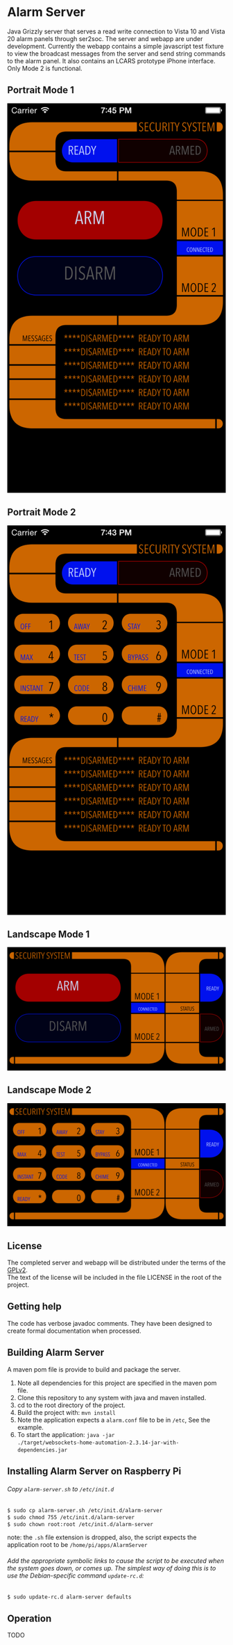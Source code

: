 Alarm Server
============

Java Grizzly server that serves a read write connection to Vista 10 and Vista 20 alarm panels through ser2soc. The server and webapp are under development. Currently the webapp contains a simple javascript test fixture to view the broadcast messages from the server and send string commands to the alarm panel. It also contains an LCARS prototype iPhone interface. Only Mode 2 is functional.

Portrait Mode 1
----------------

![Panel screenshot portrait mode1](https://github.com/agent-P/AlarmServer/raw/master/docs/ScreenShotPortraitMode1.png)

Portrait Mode 2
----------------

![Panel screenshot portrait mode1](https://github.com/agent-P/AlarmServer/raw/master/docs/ScreenShotPortraitMode2.png)

Landscape Mode 1
----------------

![Panel screenshot portrait mode1](https://github.com/agent-P/AlarmServer/raw/master/docs/ScreenShotLandscapeMode1.png)

Landscape Mode 2
----------------

![Panel screenshot portrait mode1](https://github.com/agent-P/AlarmServer/raw/master/docs/ScreenShotLandscapeMode2.png)


License
-------

The completed server and webapp will be distributed under the terms of the [GPLv2](http://www.gnu.org/licenses/gpl-2.0.html).<br/>
The text of the license will be included in the file LICENSE in the root of the project.


Getting help
------------

The code has verbose javadoc comments. They have been designed to create formal documentation when processed.

Building Alarm Server
---------------------

A maven pom file is provide to build and package the server.

1. Note all dependencies for this project are specified in the maven pom file.
2. Clone this repository to any system with java and maven installed.<br/>
3. cd to the root directory of the project.<br/>
4. Build the project with: <code>mvn install</code>
5. Note the application expects a <code>alarm.conf</code> file to be in <code>/etc</code>, See the example.
5. To start the application: <code>java -jar ./target/websockets-home-automation-2.3.14-jar-with-dependencies.jar</code>


Installing Alarm Server on Raspberry Pi
---------------------------------------

###### Copy <code>alarm-server.sh</code> to <code>/etc/init.d</code>
```
$ sudo cp alarm-server.sh /etc/init.d/alarm-server
$ sudo chmod 755 /etc/init.d/alarm-server
$ sudo chown root:root /etc/init.d/alarm-server

```
note: the <code>.sh</code> file extension is dropped, also, the script expects the application root to be <code>/home/pi/apps/AlarmServer</code>

###### Add the appropriate symbolic links to cause the script to be executed when the system goes down, or comes up. The simplest way of doing this is to use the Debian-specific command <code>update-rc.d</code>:
```
$ sudo update-rc.d alarm-server defaults
```

Operation
---------

TODO
